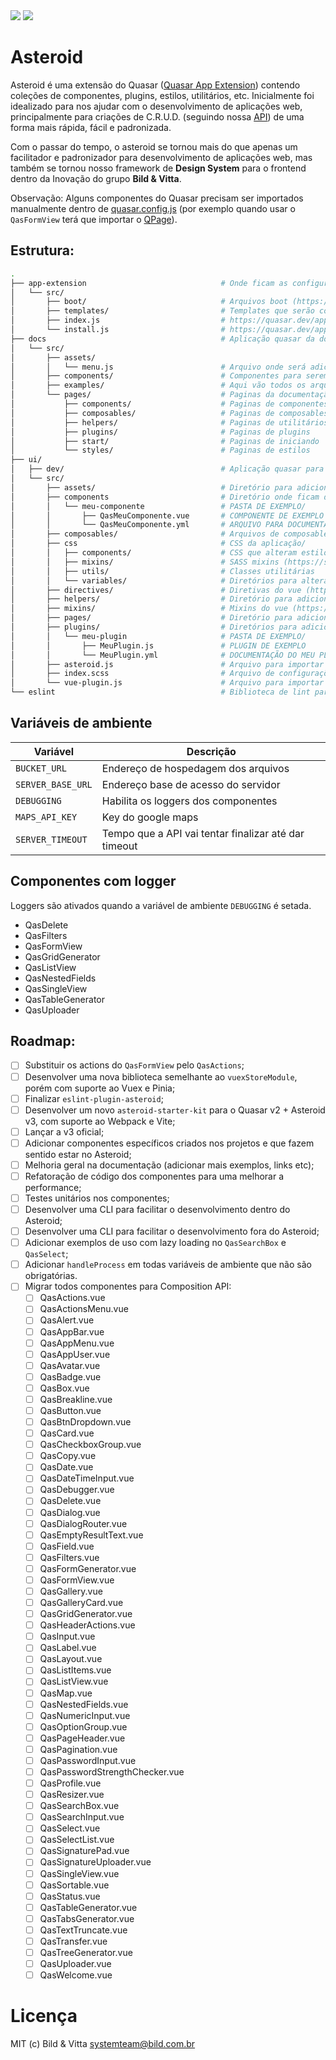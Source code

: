 <img src="https://img.shields.io/npm/v/@bildvitta/quasar-ui-asteroid.svg?label=quasar-ui-asteroid">
<img src="https://img.shields.io/npm/v/@bildvitta/quasar-app-extension-asteroid.svg?label=quasar-app-extension-asteroid">

# Asteroid
Asteroid é uma extensão do Quasar ([Quasar App Extension](https://quasar.dev/app-extensions/introduction)) contendo coleções de componentes, plugins, estilos, utilitários, etc. Inicialmente foi idealizado para nos ajudar com o desenvolvimento de aplicações web, principalmente para criações de C.R.U.D. (seguindo nossa [API](http://github.com/bildvitta/api)) de uma forma mais rápida, fácil e padronizada.

Com o passar do tempo, o asteroid se tornou mais do que apenas um facilitador e padronizador para desenvolvimento de aplicações web, mas também se tornou nosso framework de **Design System** para o frontend dentro da Inovação do grupo **Bild & Vitta**.

Observação: Alguns componentes do Quasar precisam ser importados manualmente dentro de [quasar.config.js](https://quasar.dev/quasar-cli/quasar-conf-js#Property%3A-framework) (por exemplo quando usar o `QasFormView` terá que importar o [QPage](https://quasar.dev/layout/page#Introduction)).

## Estrutura:

```bash
.
├── app-extension                              # Onde ficam as configurações do app-extension, como arquivos de boot/
│   └── src/
│       ├── boot/                              # Arquivos boot (https://quasar.dev/quasar-cli-vite/boot-files#introduction)
│       ├── templates/                         # Templates que serão copiados para dentro do projeto na hora de instalar o asteroid
│       ├── index.js                           # https://quasar.dev/app-extensions/development-guide/index-api
│       └── install.js                         # https://quasar.dev/app-extensions/development-guide/install-api
├── docs                                       # Aplicação quasar da documentação (https://asteroid-v3.vercel.app/)/
│   └── src/
│       ├── assets/
│       │   └── menu.js                        # Arquivo onde será adicionado os items para o menu da documentação
│       ├── components/                        # Componentes para serem usados na criação da documentação
│       ├── examples/                          # Aqui vão todos os arquivos .vue que serão usados como exemplos na documentação
│       └── pages/                             # Paginas da documentação, cada arquivo markdown é uma pagina./
│           ├── components/                    # Paginas de componentes
│           ├── composables/                   # Paginas de composables
│           ├── helpers/                       # Paginas de utilitários
│           ├── plugins/                       # Paginas de plugins
│           ├── start/                         # Paginas de iniciando
│           └── styles/                        # Paginas de estilos
├── ui/
│   ├── dev/                                   # Aplicação quasar para ser utilizada nos testes enquanto esta em desenvolvimento
│   └── src/
│       ├── assets/                            # Diretório para adicionar arquivos como images, svg, etc.
│       ├── components                         # Diretório onde ficam de fato os componentes do asteroid/
│       │   └── meu-componente                 # PASTA DE EXEMPLO/
│       │       ├── QasMeuComponente.vue       # COMPONENTE DE EXEMPLO
│       │       └── QasMeuComponente.yml       # ARQUIVO PARA DOCUMENTAÇÃO DE EXEMPLO
│       ├── composables/                       # Arquivos de composables (https://vuejs.org/guide/reusability/composables.html)
│       ├── css                                # CSS da aplicação/
│       │   ├── components/                    # CSS que alteram estilos de componentes
│       │   ├── mixins/                        # SASS mixins (https://sass-lang.com/documentation/at-rules/mixin)
│       │   ├── utils/                         # Classes utilitárias
│       │   └── variables/                     # Diretórios para alterar variáveis do sass e css
│       ├── directives/                        # Diretivas do vue (https://vuejs.org/api/built-in-directives.html#built-in-directives)
│       ├── helpers/                           # Diretório para adicionar funções utilitárias
│       ├── mixins/                            # Mixins do vue (https://vuejs.org/api/options-composition.html#mixins)
│       ├── pages/                             # Diretório para adicionar paginas para aplicação, como por exemplo: paginas de erro 404, 403, 500.
│       ├── plugins/                           # Diretórios para adicionar plugins/
│       │   └── meu-plugin                     # PASTA DE EXEMPLO/
│       │       ├── MeuPlugin.js               # PLUGIN DE EXEMPLO
│       │       └── MeuPlugin.yml              # DOCUMENTAÇÃO DO MEU PLUGIN DE EXEMPLO
│       ├── asteroid.js                        # Arquivo para importar e exportar arquivos de: helpers, mixins, veu-plugin e composables
│       ├── index.scss                         # Arquivo de configurações de algumas variáveis do sass e css e para importar todos os arquivos css do asteroid
│       └── vue-plugin.js                      # Arquivo para importar todos components, diretivas e plugins criados dentro do /ui.
└── eslint                                     # Biblioteca de lint para o asteroid.
```

## Variáveis de ambiente

| Variável | Descrição  |
| ------------ | ------------ |
| `BUCKET_URL` | Endereço de hospedagem dos arquivos |
| `SERVER_BASE_URL` | Endereço base de acesso do servidor |
| `DEBUGGING` | Habilita os loggers dos componentes |
| `MAPS_API_KEY` | Key do google maps |
| `SERVER_TIMEOUT` | Tempo que a API vai tentar finalizar até dar timeout |

## Componentes com logger
Loggers são ativados quando a variável de ambiente `DEBUGGING` é setada.

- QasDelete
- QasFilters
- QasFormView
- QasGridGenerator
- QasListView
- QasNestedFields
- QasSingleView
- QasTableGenerator
- QasUploader

## Roadmap:

- [ ] Substituir os actions do `QasFormView` pelo `QasActions`;
- [ ] Desenvolver uma nova biblioteca semelhante ao `vuexStoreModule`, porém com suporte ao Vuex e Pinia;
- [ ] Finalizar `eslint-plugin-asteroid`;
- [ ] Desenvolver um novo `asteroid-starter-kit` para o Quasar v2 + Asteroid v3, com suporte ao Webpack e Vite;
- [ ] Lançar a v3 oficial;
- [ ] Adicionar componentes específicos criados nos projetos e que fazem sentido estar no Asteroid;
- [ ] Melhoria geral na documentação (adicionar mais exemplos, links etc);
- [ ] Refatoração de código dos componentes para uma melhorar a performance;
- [ ] Testes unitários nos componentes;
- [ ] Desenvolver uma CLI para facilitar o desenvolvimento dentro do Asteroid;
- [ ] Desenvolver uma CLI para facilitar o desenvolvimento fora do Asteroid;
- [ ] Adicionar exemplos de uso com lazy loading no `QasSearchBox` e `QasSelect`;
- [ ] Adicionar `handleProcess` em todas variáveis de ambiente que não são obrigatórias.
- [ ] Migrar todos componentes para Composition API:
  - [ ] QasActions.vue
  - [ ] QasActionsMenu.vue
  - [ ] QasAlert.vue
  - [ ] QasAppBar.vue
  - [ ] QasAppMenu.vue
  - [ ] QasAppUser.vue
  - [ ] QasAvatar.vue
  - [ ] QasBadge.vue
  - [ ] QasBox.vue
  - [ ] QasBreakline.vue
  - [ ] QasButton.vue
  - [ ] QasBtnDropdown.vue
  - [ ] QasCard.vue
  - [ ] QasCheckboxGroup.vue
  - [ ] QasCopy.vue
  - [ ] QasDate.vue
  - [ ] QasDateTimeInput.vue
  - [ ] QasDebugger.vue
  - [ ] QasDelete.vue
  - [ ] QasDialog.vue
  - [ ] QasDialogRouter.vue
  - [ ] QasEmptyResultText.vue
  - [ ] QasField.vue
  - [ ] QasFilters.vue
  - [ ] QasFormGenerator.vue
  - [ ] QasFormView.vue
  - [ ] QasGallery.vue
  - [ ] QasGalleryCard.vue
  - [ ] QasGridGenerator.vue
  - [ ] QasHeaderActions.vue
  - [ ] QasInput.vue
  - [ ] QasLabel.vue
  - [ ] QasLayout.vue
  - [ ] QasListItems.vue
  - [ ] QasListView.vue
  - [ ] QasMap.vue
  - [ ] QasNestedFields.vue
  - [ ] QasNumericInput.vue
  - [ ] QasOptionGroup.vue
  - [ ] QasPageHeader.vue
  - [ ] QasPagination.vue
  - [ ] QasPasswordInput.vue
  - [ ] QasPasswordStrengthChecker.vue
  - [ ] QasProfile.vue
  - [ ] QasResizer.vue
  - [ ] QasSearchBox.vue
  - [ ] QasSearchInput.vue
  - [ ] QasSelect.vue
  - [ ] QasSelectList.vue
  - [ ] QasSignaturePad.vue
  - [ ] QasSignatureUploader.vue
  - [ ] QasSingleView.vue
  - [ ] QasSortable.vue
  - [ ] QasStatus.vue
  - [ ] QasTableGenerator.vue
  - [ ] QasTabsGenerator.vue
  - [ ] QasTextTruncate.vue
  - [ ] QasTransfer.vue
  - [ ] QasTreeGenerator.vue
  - [ ] QasUploader.vue
  - [ ] QasWelcome.vue

# Licença

MIT (c) Bild & Vitta <systemteam@bild.com.br>

